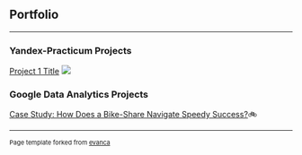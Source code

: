 ## Portfolio

---

### Yandex-Practicum Projects

[Project 1 Title](/sample_page)
<img src="images/dummy_thumbnail.jpg?raw=true"/>



### Google Data Analytics Projects

[Case Study: How Does a Bike-Share Navigate Speedy Success?](https://github.com/MicSeit/data_projects/tree/main/google_data_analytics/bike_share)🚲


---
<p style="font-size:11px">Page template forked from <a href="https://github.com/evanca/quick-portfolio">evanca</a></p>
<!-- Remove above link if you don't want to attibute -->
